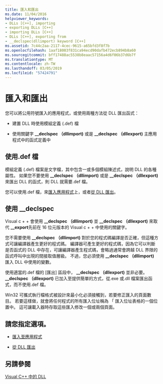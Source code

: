 ```yaml
---
title: 匯入和匯出
ms.date: 11/04/2016
helpviewer_keywords:
- DLLs [C++], importing
- exporting DLLs [C++]
- importing DLLs [C++]
- DLLs [C++], exporting from
- __declspec(dllimport) keyword [C++]
ms.assetid: 7c44c2aa-2117-4cec-9615-a65bfd3f8f7b
ms.openlocfilehash: 1aaf18003f831ca94ecd90dafb472ecb894b8a60
ms.sourcegitcommit: bff17488ac5538b8eaac57156a4d6f06b37d6b7f
ms.translationtype: MT
ms.contentlocale: zh-TW
ms.lasthandoff: 03/05/2019
ms.locfileid: "57424791"
---
```

# <a name="importing-and-exporting"></a>匯入和匯出

您可以將公用符號匯入的應用程式，或使用兩種方法從 DLL 匯出函式：

- 建置 DLL 時使用模組定義 (.def) 檔

- 使用關鍵字 **__declspec （dllimport)** 或是 **__declspec （dllexport)** 主應用程式中的函式定義中

## <a name="using-a-def-file"></a>使用.def 檔

模組定義 (.def) 檔案是文字檔，其中包含一或多個模組陳述式，說明 DLL 的各種屬性。 如果您不要使用 **__declspec （dllimport)** 或是 **__declspec （dllexport)** 來匯出 DLL 的函式，則 DLL 就需要.def 檔。

您可以使用.def 檔，來[匯入應用程式](../build/importing-using-def-files.md)上，或者[從 DLL 匯出](../build/exporting-from-a-dll-using-def-files.md)。

## <a name="using-declspec"></a>使用 __declspec

Visual c + + 會使用 **__declspec （dllimport)** 並 **__declspec （dllexport)** 來取代 **__export**先前在 16 位元版本的 Visual c + + 中使用的關鍵字。

您不需要使用 **__declspec （dllimport)** 對於您的程式碼編譯是否正確，但這種方式可讓編譯器產生更好的程式碼。 編譯器可產生更好的程式碼，因為它可以判斷是否函式的 DLL 中存在，可讓編譯器產生程式碼，會略過通常會跨越 DLL 界限的函式呼叫中出現的間接取值層級。 不過，您必須使用 **__declspec （dllimport)** 匯入 DLL 中使用的變數。

使用適當的.def 檔的 [匯出] 區段中， **__declspec （dllexport)** 並非必要。 **__declspec （dllexport)** 已加入至提供簡單的方式，從.exe 或.dll 檔案匯出函式，而不使用.def 檔。

Win32 可攜式執行檔格式被設計來最小化必須接觸到，若要修正匯入的頁面數目。 若要這樣做，就會將任何程式的所有匯入位址稱為 「 匯入位址表格的一個位置中。 這可讓載入器時存取這些匯入修改一個或兩個頁面。

## <a name="what-do-you-want-to-do"></a>請您指定選項。

- [匯入至應用程式](../build/importing-into-an-application-using-declspec-dllimport.md)

- [從 DLL 匯出](../build/exporting-from-a-dll.md)

## <a name="see-also"></a>另請參閱

[Visual C++ 中的 DLL](../build/dlls-in-visual-cpp.md)
